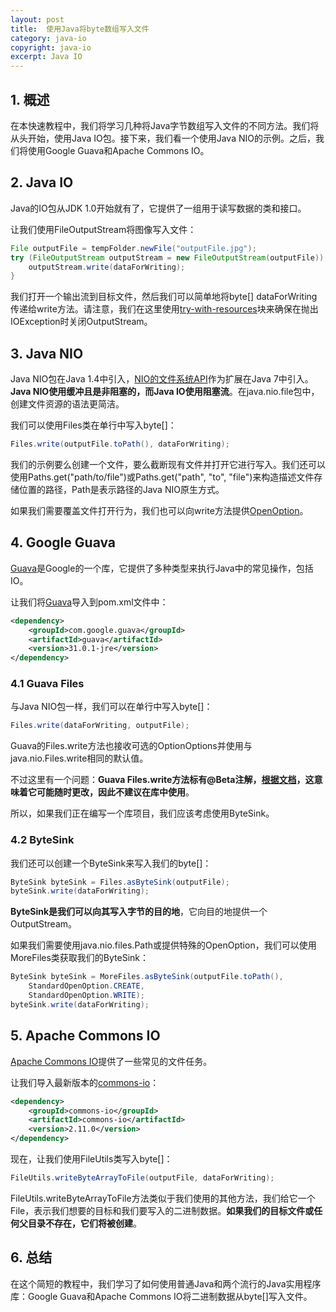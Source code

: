 ```yaml
---
layout: post
title:  使用Java将byte数组写入文件
category: java-io
copyright: java-io
excerpt: Java IO
---
```


## 1. 概述

在本快速教程中，我们将学习几种将Java字节数组写入文件的不同方法。我们将从头开始，使用Java IO包。接下来，我们看一个使用Java NIO的示例。之后，我们将使用Google Guava和Apache Commons IO。

## 2. Java IO

Java的IO包从JDK 1.0开始就有了，它提供了一组用于读写数据的类和接口。

让我们使用FileOutputStream将图像写入文件：

```java
File outputFile = tempFolder.newFile("outputFile.jpg");
try (FileOutputStream outputStream = new FileOutputStream(outputFile)) {
    outputStream.write(dataForWriting);
}
```

我们打开一个输出流到目标文件，然后我们可以简单地将byte[] dataForWriting传递给write方法。请注意，我们在这里使用[try-with-resources](https://www.baeldung.com/java-try-with-resources)块来确保在抛出IOException时关闭OutputStream。

## 3. Java NIO

Java NIO包在Java 1.4中引入，[NIO的文件系统API](https://www.baeldung.com/java-nio-2-file-api)作为扩展在Java 7中引入。**Java NIO使用缓冲且是非阻塞的，而Java IO使用阻塞流**。在java.nio.file包中，创建文件资源的语法更简洁。

我们可以使用Files类在单行中写入byte[]：

```java
Files.write(outputFile.toPath(), dataForWriting);
```

我们的示例要么创建一个文件，要么截断现有文件并打开它进行写入。我们还可以使用Paths.get("path/to/file")或Paths.get("path", "to", "file")来构造描述文件存储位置的路径，Path是表示路径的Java NIO原生方式。

如果我们需要覆盖文件打开行为，我们也可以向write方法提供[OpenOption](https://www.baeldung.com/java-file-options)。

## 4. Google Guava

[Guava](https://www.baeldung.com/guava-write-to-file-read-from-file)是Google的一个库，它提供了多种类型来执行Java中的常见操作，包括IO。

让我们将[Guava](https://mvnrepository.com/artifact/com.google.guava/guava)导入到pom.xml文件中：

```xml
<dependency>
    <groupId>com.google.guava</groupId>
    <artifactId>guava</artifactId>
    <version>31.0.1-jre</version>
</dependency>
```

### 4.1 Guava Files

与Java NIO包一样，我们可以在单行中写入byte[]：

```java
Files.write(dataForWriting, outputFile);
```

Guava的Files.write方法也接收可选的OptionOptions并使用与java.nio.Files.write相同的默认值。

不过这里有一个问题：**Guava Files.write方法标有@Beta注解，[根据文档](https://github.com/google/guava#important-warnings)，这意味着它可能随时更改，因此不建议在库中使用**。

所以，如果我们正在编写一个库项目，我们应该考虑使用ByteSink。

### 4.2 ByteSink

我们还可以创建一个ByteSink来写入我们的byte[]：

```java
ByteSink byteSink = Files.asByteSink(outputFile);
byteSink.write(dataForWriting);
```

**ByteSink是我们可以向其写入字节的目的地**，它向目的地提供一个OutputStream。

如果我们需要使用java.nio.files.Path或提供特殊的OpenOption，我们可以使用MoreFiles类获取我们的ByteSink：

```java
ByteSink byteSink = MoreFiles.asByteSink(outputFile.toPath(), 
    StandardOpenOption.CREATE, 
    StandardOpenOption.WRITE);
byteSink.write(dataForWriting);
```

## 5. Apache Commons IO

[Apache Commons IO](https://www.baeldung.com/apache-commons-io)提供了一些常见的文件任务。

让我们导入最新版本的[commons-io](https://mvnrepository.com/artifact/commons-io/commons-io)：

```xml
<dependency>
    <groupId>commons-io</groupId>
    <artifactId>commons-io</artifactId>
    <version>2.11.0</version>
</dependency>

```

现在，让我们使用FileUtils类写入byte[]：

```java
FileUtils.writeByteArrayToFile(outputFile, dataForWriting);
```

FileUtils.writeByteArrayToFile方法类似于我们使用的其他方法，我们给它一个File，表示我们想要的目标和我们要写入的二进制数据。**如果我们的目标文件或任何父目录不存在，它们将被创建**。

## 6. 总结

在这个简短的教程中，我们学习了如何使用普通Java和两个流行的Java实用程序库：Google Guava和Apache Commons IO将二进制数据从byte[]写入文件。
